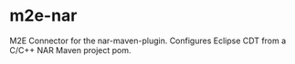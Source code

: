 # m2e-nar
M2E Connector for the nar-maven-plugin. Configures Eclipse CDT from a C/C++ NAR Maven project pom.
